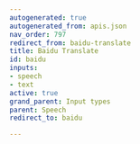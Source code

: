 ```yaml
---
autogenerated: true
autogenerated_from: apis.json
nav_order: 797
redirect_from: baidu-translate
title: Baidu Translate
id: baidu
inputs:
- speech
- text
active: true
grand_parent: Input types
parent: Speech
redirect_to: baidu

---
```


